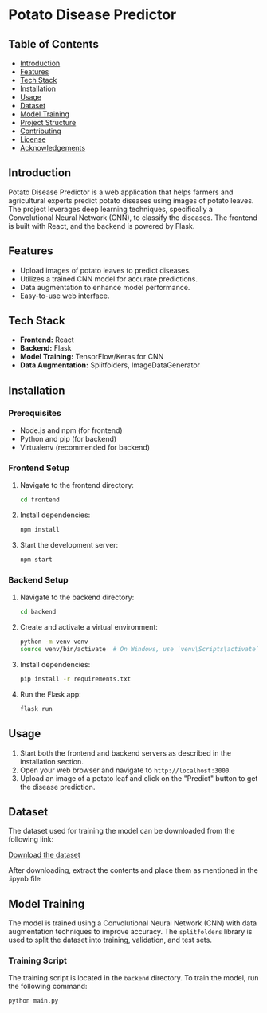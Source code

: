 # Potato Disease Predictor

## Table of Contents
- [Introduction](#introduction)
- [Features](#features)
- [Tech Stack](#tech-stack)
- [Installation](#installation)
- [Usage](#usage)
- [Dataset](#dataset)
- [Model Training](#model-training)
- [Project Structure](#project-structure)
- [Contributing](#contributing)
- [License](#license)
- [Acknowledgements](#acknowledgements)

## Introduction

Potato Disease Predictor is a web application that helps farmers and agricultural experts predict potato diseases using images of potato leaves. The project leverages deep learning techniques, specifically a Convolutional Neural Network (CNN), to classify the diseases. The frontend is built with React, and the backend is powered by Flask.

## Features

- Upload images of potato leaves to predict diseases.
- Utilizes a trained CNN model for accurate predictions.
- Data augmentation to enhance model performance.
- Easy-to-use web interface.

## Tech Stack

- **Frontend:** React
- **Backend:** Flask
- **Model Training:** TensorFlow/Keras for CNN
- **Data Augmentation:** Splitfolders, ImageDataGenerator

## Installation

### Prerequisites

- Node.js and npm (for frontend)
- Python and pip (for backend)
- Virtualenv (recommended for backend)

### Frontend Setup

1. Navigate to the frontend directory:
    ```bash
    cd frontend
    ```

2. Install dependencies:
    ```bash
    npm install
    ```

3. Start the development server:
    ```bash
    npm start
    ```

### Backend Setup

1. Navigate to the backend directory:
    ```bash
    cd backend
    ```

2. Create and activate a virtual environment:
    ```bash
    python -m venv venv
    source venv/bin/activate  # On Windows, use `venv\Scripts\activate`
    ```

3. Install dependencies:
    ```bash
    pip install -r requirements.txt
    ```

4. Run the Flask app:
    ```bash
    flask run
    ```

## Usage

1. Start both the frontend and backend servers as described in the installation section.
2. Open your web browser and navigate to `http://localhost:3000`.
3. Upload an image of a potato leaf and click on the "Predict" button to get the disease prediction.

## Dataset

The dataset used for training the model can be downloaded from the following link:

[Download the dataset](https://www.kaggle.com/datasets/arjuntejaswi/plant-village)

After downloading, extract the contents and place them as mentioned in the .ipynb file

## Model Training

The model is trained using a Convolutional Neural Network (CNN) with data augmentation techniques to improve accuracy. The `splitfolders` library is used to split the dataset into training, validation, and test sets.

### Training Script

The training script is located in the `backend` directory. To train the model, run the following command:

```bash
python main.py

